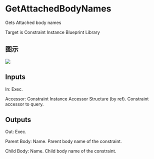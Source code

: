 # GetAttachedBodyNames

Gets Attached body names

Target is Constraint Instance Blueprint Library

## 图示

![]($-20221218-20264449.png)

## Inputs

In: Exec.

Accessor: Constraint Instance Accessor Structure (by ref). Constraint accessor to query.  

## Outputs

Out: Exec.

Parent Body: Name. Parent body name of the constraint.

Child Body: Name. Child body name of the constraint.

